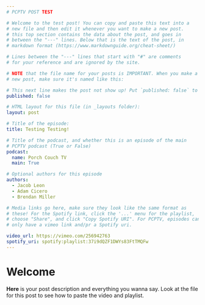 ```yaml
---
# PCPTV POST TEST

# Welcome to the test post! You can copy and paste this text into a
# new file and then edit it whenever you want to make a new post.
# this top section contains the data about the post, and goes in
# between the "---" lines. Below that is the text of the post, in
# markdown format (https://www.markdownguide.org/cheat-sheet/)

# Lines between the "---" lines that start with "#" are comments
# for your reference and are ignored by the site.

# NOTE that the file name for your posts is IMPORTANT. When you make a
# new post, make sure it's named like this:

# This next line makes the post not show up! Put `published: false` to make the post invisible.
published: false

# HTML layout for this file (in _layouts folder):
layout: post

# Title of the episode:
title: Testing Testing!

# Title of the podcast, and whether this is an episode of the main
# PCPTV podcast (True or False)
podcast:
  name: Porch Couch TV
  main: True

# Optional authors for this episode
authors:
  - Jacob Leon
  - Adam Cicero
  - Brendan Miller

# Media links go here, make sure they look like the same format as
# these! For the Spotify link, click the '...' menu for the playlist,
# choose "Share", and click "Copy Spotify URI". For PCPTV, episodes can
# only have a vimeo link and/pr a Spotify uri.

video_url: https://vimeo.com/256942763
spotify_uri: spotify:playlist:37i9dQZF1DWYs83FtTMQFw
---
```


# Welcome

**Here** is your post description and everything you wanna say. Look at the file for this post to see how to paste the video and playlist.
